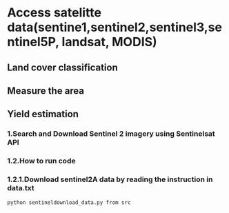 # Access satelitte data(sentine1,sentinel2,sentinel3,sentinel5P, landsat, MODIS)

## Land cover classification

## Measure the area

## Yield estimation

### 1.Search and Download Sentinel 2 imagery using Sentinelsat API

### 1.2.How to run code

### 1.2.1.Download  sentinel2A data by reading the instruction in data.txt

    python sentineldownload_data.py from src
